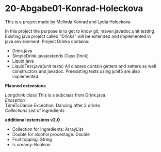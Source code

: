 # 20-Abgabe01-Konrad-Holeckova
This is a project made by Melinda Konrad and Lydia Holeckova

In this project the purpose is to get to know git, maven,javadoc,unit testing.
Existing java project called "Drinks" will be extended and implemented in java environment.
Project Drinks contains:
- Drink.java
- SimpleDrink.java(extends Class Drink)
- Liquid.java
- LiquidTest.java(unit tests)
All classes contain getters and setters as well constructors and javadoc.
Preexisting tests using junit5 are also implemented.

**Planned extensions**

*Longdrink class*
This is a subclass from Drink.java.
<br />
*Exception*
<br />
TimeToDance Exception: Dancing after 3 drinks
<br />
*Collections*
List of ingredients

**additional extensions v2.0**
- Collection for ingredients: ArrayList
- Double for alcohol procentage: Double
- Fruit topping: String
- Is creamy: Boolean
